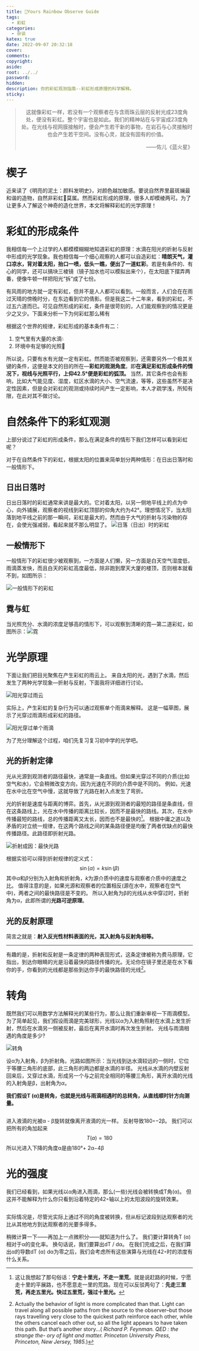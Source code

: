 ```yaml
---
title: 🌈Yours Rainbow Observe Guide
tags:
  - 彩虹
categories:
  - 杂谈
katex: true
date: 2022-09-07 20:32:18
cover:
comments:
copyright:
aside:
root: ../../
password:
hidden:
description: 你的彩虹观测指南--彩虹形成原理的科学解释。
sticky:
---
```


> <center>这就像彩虹一样，若没有一个观察者在与含雨珠云层的反射光成23度角处，便没有彩虹。整个宇宙也是如此。我们的精神站在与宇宙成23度角处。在光线与视网膜接触时，便会产生若干新的事物，在岩石与心灵接触时也会产生若干空间。没有心灵，就没有固有的价值。</center>
> <p align="right">——佐儿《蓝火星》</p>

# 楔子

近来读了《明亮的泥土：颜料发明史》，对颜色越加敏感。要说自然界里最斑斓最和谐的造物，自然非彩虹🌈莫属。然而彩虹形成的原理，很多人却模棱两可。为了让更多人了解这个神奇的造化世界，本文将解释彩虹的光学原理！

# 彩虹的形成条件

我相信每一个上过学的人都模模糊糊地知道彩虹的原理：水滴在阳光的折射与反射中形成的光学现象。我也相信每一个细心观察的人都可以自造彩虹：**晴朗天气，灌口凉水，背对着太阳，抬口一喷，低头一瞧，便出了一道虹彩**。若是有条件的、有心的同学，还可以搞块三棱镜（镜子加水也可以模拟出来个），在太阳底下摆弄两番，便像牛顿一样把阳光“拆”成了七份。

有风雨的地方就一定有彩虹，但并不是人人都可以看到。一般而言，人们会在在雨过天晴的傍晚时分，在东边看到它的倩影。但是我这二十二年来，看到的彩虹，不过五六道而已。可见自然形成的彩虹，条件是很苛刻的，人们能观察到的情况更是少之又少。下面来分析一下为何彩虹那么稀有

根据这个世界的规律，彩虹形成的基本条件有二：

1. 空气里有大量的水滴💧
2. 环境中有足够的光照🔦

所以说，只要有水有光就一定有彩虹。然而能否被观察到，还需要另外一个极其关键的条件，这便是本文的目的所在—**彩虹的观测角度**。即**在满足彩虹形成条件的情况下，视线与光照平行，上仰42.5°便是彩虹的弧顶。** 当然，其它条件也会有影响，比如大气能见度、湿度，虹区水滴的大小、空气流速，等等，这些虽然不是决定性因素，但是会对彩虹的观测或持续时间产生一定影响，本人才疏学浅，所知有限，在此对其不做讨论。

# 自然条件下的彩虹观测

上部分说过了彩虹的形成条件，那么在满足条件的情形下我们怎样可以看到彩虹呢？

对于在自然条件下的彩虹，根据太阳的位置来简单划分两种情形：在日出日落时和一般情形下。

## 日出日落时

日出日落时的彩虹通常来讲是最大的。它对着太阳，以另一侧地平线上的点为中心，向外铺展，观察者的视线到彩虹顶部的仰角大约为42°。理想情况下，当太阳落到地平线之前的那一瞬间，彩虹是最大的，然而由于大气的折射与污染物的存在，会使光强减弱，看起来就不那么明显了。
![日落（日出）时的彩虹](../../images/20220609/sundown.svg)

## 一般情形下

一般情形下的彩虹很少被观察到，一方面是人们懒，另一方面是白天空气湿度低，雨滴蒸发快，而且白天的彩虹高度最低，除非跑到摩天大厦的楼顶，否则根本就看不到，如图所示：

![一般情形下的彩虹](../../images/20220609/normal.svg)

## 霓与虹

当光照充分、水滴的浓度足够高的情形下，可以观察到清晰的霓—第二道彩虹，如图所示：![霓](../../images/20220609/second.svg)

# 光学原理

下面让我们把目光聚焦在产生彩虹的雨云上。 来自太阳的光，遇到了水滴，然后发生了两种光学现象—折射与反射，下面我将详细进行讨论。

![阳光穿过雨云](../../images/20220609/raindrop.svg)

实际上，产生彩虹的复杂行为可以通过观察单个雨滴来解释。 这是一幅草图，展示了光穿过雨滴形成彩虹的路径。

![阳光穿过单个雨滴](../../images/20220609/drop.svg)

为了充分理解这个过程，咱们先复习复习初中学的光学吧。

## 光的折射定律

光从光源到观测者的路径最快，通常是一条直线。但如果光穿过不同的介质(比如空气和水)，它会稍微改变方向，因为光速在不同的介质中是不同的。 例如，光速在水中比在空气中慢，这就导致了光路在射入点发生了弯折。

光的折射是速度与距离的博弈。首先，从光源到观测者的最短的路径是条直线，但在这条路线上，光在水中传播的距离比较长，因而不是最快的路线。其次，在水中传播最短的路线，总的传播距离又太长，因而也不是最快的[^:1]。 根据中庸之道以及矛盾的对立统一规律，在这两个路线之间的某条路径便是均衡了两者优缺点的最快传播路径。此路径即折射光路。

![折射成因：最快光路](../../images/20220609/refraction.svg)

根据实验可以得到折射规律的定义式：
$$
\sin (\alpha)=k \sin(\beta)
$$
其中$α$和$β$分别为入射角和折射角，$k$为源介质中的速度与观察者介质中的速度之比。 值得注意的是，如果光源和观察者的位置相反(源在水中，观察者在空气中)，两者之间的最快路径是不变的。 所以入射角为β的光线从水中穿过时，折射角为α，此即所谓的**光路可逆原理**。

## 光的反射原理

简言之就是：**射入反光性材料表面的光，其入射角与反射角相等。**

----

有趣的是，折射和反射是一条定律的两种表现形式，这条定律被称为费马原理，它指出，到达你眼睛的光是沿着最快的路径传播的光。无论你在镜子里还是在水下看你的手，你看到的光线都是那些到达你手的最快路径的光线[^:2]。

# 转角

既然我们可以用数学方法解释光的某些行为，那么让我们重新审视一下雨滴模型。 为了简单起见，我们假设雨滴是完美球形，光线以α为入射角照射在水滴上发生折射，然后在水滴另一侧被反射，最后在离开水滴时再次发生折射。 光线与雨滴相遇的角度是多少?

![转角](../../images/20220609/turning.svg)

设α为入射角，β为折射角。光路如图所示：当光线到达水滴较远的一侧时，它位于等腰三角形的底部，此三角形的两边都是水滴的半径。 光线从水滴的内壁反射回来后，又穿过水滴，形成另一个与之前完全相同的等腰三角形，离开水滴的光线的入射角是β，出射角为$\alpha$。

**我们假设T (α)是转角，也就是光线与雨滴相遇时的总转角，从直线顺时针方向测量。**

![]()

进入液滴的光被α - β旋转就像离开液滴的光一样。 反射导致180◦−2β。 我们可以把所有的角加起来
$$
T(a)=180
$$
所以光进入下降的角度α是由180°+ 2α−4β

# 光的强度

我们已经看到，如果光线以α角进入雨滴，那么(一些)光线会被转换成T角(α)。 但这并不能解释为什么你只看到沿着特定的42◦轴以上的太阳波段的旋转效果。

![]()

实际情况是，尽管光实际上通过不同的角度被转换，但从标记波段到达观察者的光比从其他地方到达观察者的光要多得多。

稍微计算一下——再加上一点微积分——就知道为什么了。 我们要计算转角T (α)相对于α的变化率。 换句话说，我们要算出dT / dα。 在我们完成之后，在我们算出α的导数dT (α) dα为零之后，我们会考虑所有这些演算与光线在42◦时的浓度有什么关系。









[^:1]:这让我想起了那句俗话：**宁走十里光，不走一里荒**。就是说赶路的时候，宁愿走十里的平展路，也不愿意走一里的荒路。现在可以反驳两句了：**先走三里荒，再走五里光。快过五里荒，强过十里光。**

[^:2]:Actually the behavior of light is more complicated than that. Light can travel along all possible paths from the source to the observer–but those rays travelling very close to the quickest path reinforce each other, while the others cancel each other out, so all the light appears to have taken this path. But that’s another story...( *Richard P. Feynman. QED : the strange the- ory of light and matter. Princeton University Press, Princeton, New Jersey, 1985.*)


